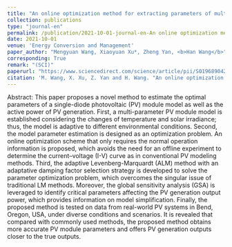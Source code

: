 ```yaml
---
title: "An online optimization method for extracting parameters of multi-parameter PV module model based on adaptive Levenberg-Marquardt algorithm"
collection: publications
type: "journal-en"
permalink: /publication/2021-10-01-journal-en-An online optimization method for extracting parameters of multi-parameter PV module model based on adaptive Levenberg-Marquardt algorithm
date: 2021-10-01
venue: 'Energy Conversion and Management'
paper_author: "Mengyuan Wang, Xiaoyuan Xu*, Zheng Yan, <b>Han Wang</b>"
corresponding: True
remark: "(SCI)"
paperurl: "https://www.sciencedirect.com/science/article/pii/S0196890421007871"
citation: 'M. Wang, X. Xu, Z. Yan and H. Wang. "An online optimization method for extracting parameters of multi-parameter PV module model based on adaptive Levenberg-Marquardt algorithm," <i>Energy Conversion and Management</i>, vol. 245, art. no. 114611, 2021.'
---
```


Abstract:
This paper proposes a novel method to estimate the optimal parameters of a single-diode photovoltaic (PV) module model as well as the active power of PV generation. First, a multi-parameter PV module model is established considering the changes of temperature and solar irradiance; thus, the model is adaptive to different environmental conditions. Second, the model parameter estimation is designed as an optimization problem. An online optimization scheme that only requires the normal operation information is proposed, which avoids the need for an offline experiment to determine the current–voltage (I-V) curve as in conventional PV modeling methods. Third, the adaptive Levenberg-Marquardt (ALM) method with an adaptative damping factor selection strategy is developed to solve the parameter optimization problem, which overcomes the singular issue of traditional LM methods. Moreover, the global sensitivity analysis (GSA) is leveraged to identify critical parameters affecting the PV generation output power, which provides information on model simplification. Finally, the proposed method is tested on data from real-world PV systems in Bend, Oregon, USA, under diverse conditions and scenarios. It is revealed that compared with commonly used methods, the proposed method obtains more accurate PV module parameters and offers PV generation outputs closer to the true outputs.